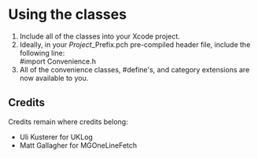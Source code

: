 Using the classes
=================
1. Include all of the classes into your Xcode project.
2. Ideally, in your *Project*_Prefix.pch pre-compiled header file, include
   the following line:  
       #import Convenience.h
3. All of the convenience classes, #define's, and category extensions are now
   available to you.

Credits
-------
Credits remain where credits belong:
* Uli Kusterer for UKLog
* Matt Gallagher for MGOneLineFetch

